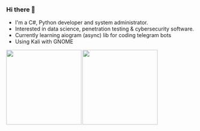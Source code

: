 ### Hi there 👋
- I'm a C#, Python developer and system administrator.
- Interested in data science, penetration testing & cybersecurity software.
- Currently learning aiogram (async) lib for coding telegram bots
- Using Kali with GNOME
<a href="https://github.com/anuraghazra/github-readme-stats">
  <img height=200 align="left" src="https://github-readme-stats.vercel.app/api?username=FsXVanilla&show_icons=true&theme=transparent" />
</a>
<a href="https://github.com/anuraghazra/convoychat">
  <img height=200 align="left" src="https://github-readme-stats.vercel.app/api/top-langs?username=FsXVanilla&layout=compact&langs_count=8&card_width=320" />
</a>
<!--
- 🔭 I’m currently working on ...
- 🌱 I’m currently learning ...
- 👯 I’m looking to collaborate on ...
- 🤔 I’m looking for help with ...
- 💬 Ask me about ...
- 📫 How to reach me: ...
- 😄 Pronouns: ...
- ⚡ Fun fact: ...
-->
